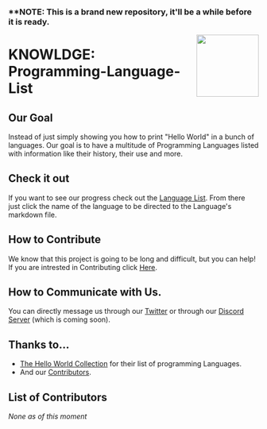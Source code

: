 <!-- Title [Start] -->
### ****NOTE:** This is a brand new repository, it'll be a while before it is ready.

<a href="https://explosion.ai"><img src="https://explosion.ai/assets/img/logo.svg" width="125" height="125" align="right" /></a>

# KNOWLDGE: Programming-Language-List

<!-- The Body [Start] -->

## Our Goal
Instead of just simply showing you how to print "Hello World" in a bunch of languages. Our goal is to have a multitude of Programming Languages listed with information like their history, their use and more.

## Check it out
If you want to see our progress check out the [Language List](https://github.com/Maniacxxx/programming-language-list/blob/main/Language-List.md). From there just click the name of the language to be directed to the Language's markdown file.

## How to Contribute
We know that this project is going to be long and difficult, but you can help! If you are intrested in Contributing click [Here](https://github.com/Maniacxxx/programming-language-list/blob/main/CONTRIBUTING.md).

## How to Communicate with Us.
You can directly message us through our [Twitter](https://twitter.com/ListLanguage) or through our [Discord Server]() (which is coming soon).

## Thanks to...
- [The Hello World Collection](http://helloworldcollection.de/) for their list of programming Languages.
- And our [Contributors](#List-of-Contributors).

## List of Contributors
*None as of this moment*
